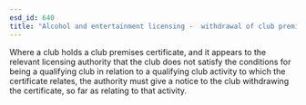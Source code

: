 ```yaml
---
esd_id: 640
title: "Alcohol and entertainment licensing -  withdrawal of club premises certificate"
---
```


Where a club holds a club premises certificate, and it appears to the relevant licensing authority that the club does not satisfy the conditions for being a qualifying club in relation to a qualifying club activity to which the certificate relates, the authority must give a notice to the club withdrawing the certificate, so far as relating to that activity.

